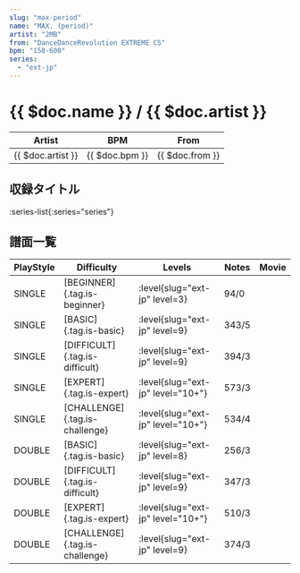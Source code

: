 ```yaml
---
slug: "max-period"
name: "MAX. (period)"
artist: "2MB"
from: "DanceDanceRevolution EXTREME CS"
bpm: "150-600"
series:
  - "ext-jp"
---
```


# {{ $doc.name }} / {{ $doc.artist }}

|Artist|BPM|From|
|------|---|----|
|{{ $doc.artist }}|{{ $doc.bpm }}|{{ $doc.from }}|

## 収録タイトル

:series-list{:series="series"}

## 譜面一覧

|PlayStyle|Difficulty|Levels|Notes|Movie|
|---------|----------|------|-----|-----|
|SINGLE|[BEGINNER]{.tag.is-beginner}|<div class="field is-grouped is-grouped-multiline">:level{slug="ext-jp" level=3}</div>|94/0||
|SINGLE|[BASIC]{.tag.is-basic}|<div class="field is-grouped is-grouped-multiline">:level{slug="ext-jp" level=9}</div>|343/5||
|SINGLE|[DIFFICULT]{.tag.is-difficult}|<div class="field is-grouped is-grouped-multiline">:level{slug="ext-jp" level=9}</div>|394/3||
|SINGLE|[EXPERT]{.tag.is-expert}|<div class="field is-grouped is-grouped-multiline">:level{slug="ext-jp" level="10+"}</div>|573/3||
|SINGLE|[CHALLENGE]{.tag.is-challenge}|<div class="field is-grouped is-grouped-multiline">:level{slug="ext-jp" level="10+"}</div>|534/4||
|DOUBLE|[BASIC]{.tag.is-basic}|<div class="field is-grouped is-grouped-multiline">:level{slug="ext-jp" level=8}</div>|256/3||
|DOUBLE|[DIFFICULT]{.tag.is-difficult}|<div class="field is-grouped is-grouped-multiline">:level{slug="ext-jp" level=9}</div>|347/3||
|DOUBLE|[EXPERT]{.tag.is-expert}|<div class="field is-grouped is-grouped-multiline">:level{slug="ext-jp" level="10+"}</div>|510/3||
|DOUBLE|[CHALLENGE]{.tag.is-challenge}|<div class="field is-grouped is-grouped-multiline">:level{slug="ext-jp" level=9}</div>|374/3||
